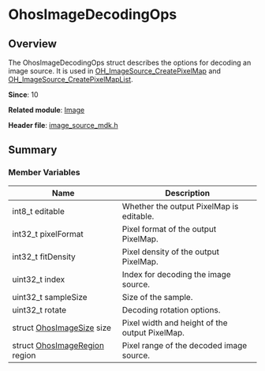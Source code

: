 # OhosImageDecodingOps
<!--Kit: Image Kit-->
<!--Subsystem: Multimedia-->
<!--Owner: @aulight02-->
<!--SE: @liyang_bryan-->
<!--TSE: @xchaosioda-->

## Overview

The OhosImageDecodingOps struct describes the options for decoding an image source. It is used in [OH_ImageSource_CreatePixelMap](capi-image-source-mdk-h.md#oh_imagesource_createpixelmap) and [OH_ImageSource_CreatePixelMapList](capi-image-source-mdk-h.md#oh_imagesource_createpixelmaplist).

**Since**: 10

**Related module**: [Image](capi-image.md)

**Header file**: [image_source_mdk.h](capi-image-source-mdk-h.md)

## Summary

### Member Variables

| Name| Description|
| -- | -- |
| int8_t editable | Whether the output PixelMap is editable.|
| int32_t pixelFormat | Pixel format of the output PixelMap.|
| int32_t fitDensity | Pixel density of the output PixelMap.|
| uint32_t index | Index for decoding the image source.|
| uint32_t sampleSize | Size of the sample.|
| uint32_t rotate | Decoding rotation options.|
| struct [OhosImageSize](capi-image-ohosimagesize.md) size | Pixel width and height of the output PixelMap.|
| struct [OhosImageRegion](capi-image-ohosimageregion.md) region | Pixel range of the decoded image source.|
